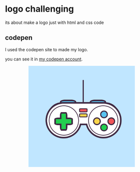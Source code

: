 
# logo challenging

its about make a logo just with html and css code

## codepen

I  used the codepen site to made my logo.

you can see it in [my codepen account](https://codepen.io/spr007/pen/Jjjdxqm).

<p align="center">
  <img src="Screenshot.png" width="350" title="logo challenging">
</p>

